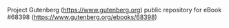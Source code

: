 Project Gutenberg (https://www.gutenberg.org) public repository for
eBook #68398 (https://www.gutenberg.org/ebooks/68398)
